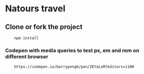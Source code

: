 # Natours travel

## Clone or fork the project

        npm install

### Codepen with media queries to test px, em and rem on different browser

        https://codepen.io/barrypeng6/pen/ZEYaLxM?editors=1100
